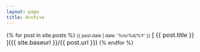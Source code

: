 ```yaml
---
layout: page
title: Archive
---
```


<!-- Search posts -->
{% for post in site.posts %}
  <small>{{ post.date | date: '%m/%d/%Y' }}</small>
  <span style="font-size:16px;"> [ {{ post.title }} ]({{ site.baseurl }}/{{ post.url }})</span>
{% endfor %}

